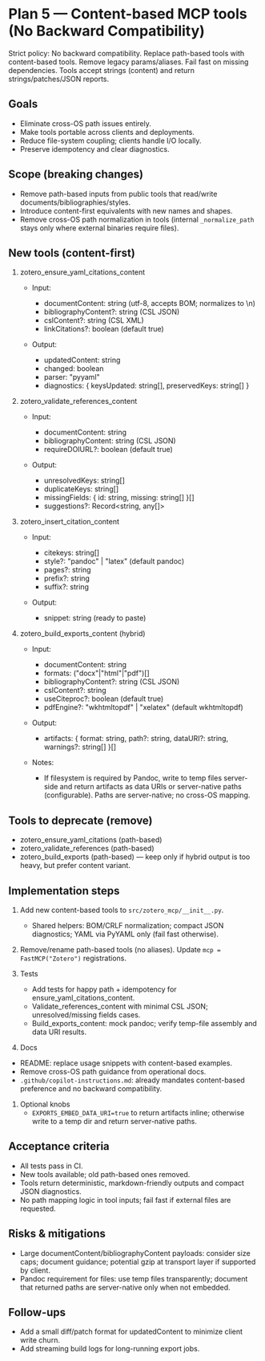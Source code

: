 # Plan 5 — Content-based MCP tools (No Backward Compatibility)

Strict policy: No backward compatibility. Replace path-based tools with content-based tools. Remove legacy params/aliases. Fail fast on missing dependencies. Tools accept strings (content) and return strings/patches/JSON reports.

## Goals

- Eliminate cross-OS path issues entirely.
- Make tools portable across clients and deployments.
- Reduce file-system coupling; clients handle I/O locally.
- Preserve idempotency and clear diagnostics.

## Scope (breaking changes)

- Remove path-based inputs from public tools that read/write documents/bibliographies/styles.
- Introduce content-first equivalents with new names and shapes.
- Remove cross-OS path normalization in tools (internal `_normalize_path` stays only where external binaries require files).

## New tools (content-first)

1. zotero_ensure_yaml_citations_content

   - Input:
     - documentContent: string (utf-8, accepts BOM; normalizes to \n)
     - bibliographyContent?: string (CSL JSON)
     - cslContent?: string (CSL XML)
     - linkCitations?: boolean (default true)

   - Output:
     - updatedContent: string
     - changed: boolean
     - parser: "pyyaml"
     - diagnostics: { keysUpdated: string[], preservedKeys: string[] }

2. zotero_validate_references_content

   - Input:
     - documentContent: string
     - bibliographyContent: string (CSL JSON)
     - requireDOIURL?: boolean (default true)

   - Output:
     - unresolvedKeys: string[]
     - duplicateKeys: string[]
     - missingFields: { id: string, missing: string[] }[]
     - suggestions?: Record<string, any[]>

3. zotero_insert_citation_content

   - Input:
     - citekeys: string[]
     - style?: "pandoc" | "latex" (default pandoc)
     - pages?: string
     - prefix?: string
     - suffix?: string

   - Output:
     - snippet: string (ready to paste)

4. zotero_build_exports_content (hybrid)

   - Input:
      - documentContent: string
      - formats: ("docx"|"html"|"pdf")[]
      - bibliographyContent?: string (CSL JSON)
      - cslContent?: string
      - useCiteproc?: boolean (default true)
      - pdfEngine?: "wkhtmltopdf" | "xelatex" (default wkhtmltopdf)

   - Output:
      - artifacts: { format: string, path?: string, dataURI?: string, warnings?: string[] }[]

   - Notes:
      - If filesystem is required by Pandoc, write to temp files server-side and return artifacts as data URIs or server-native paths (configurable). Paths are server-native; no cross-OS mapping.

## Tools to deprecate (remove)

- zotero_ensure_yaml_citations (path-based)
- zotero_validate_references (path-based)
- zotero_build_exports (path-based) — keep only if hybrid output is too heavy, but prefer content variant.

## Implementation steps
 
1. Add new content-based tools to `src/zotero_mcp/__init__.py`.
   - Shared helpers: BOM/CRLF normalization; compact JSON diagnostics; YAML via PyYAML only (fail fast otherwise).

2. Remove/rename path-based tools (no aliases). Update `mcp = FastMCP("Zotero")` registrations.

3. Tests
   - Add tests for happy path + idempotency for ensure_yaml_citations_content.
   - Validate_references_content with minimal CSL JSON; unresolved/missing fields cases.
   - Build_exports_content: mock pandoc; verify temp-file assembly and data URI results.

4. Docs

- README: replace usage snippets with content-based examples.
- Remove cross-OS path guidance from operational docs.
- `.github/copilot-instructions.md`: already mandates content-based preference and no backward compatibility.

1. Optional knobs
   - `EXPORTS_EMBED_DATA_URI=true` to return artifacts inline; otherwise write to a temp dir and return server-native paths.

## Acceptance criteria

- All tests pass in CI.
- New tools available; old path-based ones removed.
- Tools return deterministic, markdown-friendly outputs and compact JSON diagnostics.
- No path mapping logic in tool inputs; fail fast if external files are requested.

## Risks & mitigations

- Large documentContent/bibliographyContent payloads: consider size caps; document guidance; potential gzip at transport layer if supported by client.
- Pandoc requirement for files: use temp files transparently; document that returned paths are server-native only when not embedded.

## Follow-ups

- Add a small diff/patch format for updatedContent to minimize client write churn.
- Add streaming build logs for long-running export jobs.
